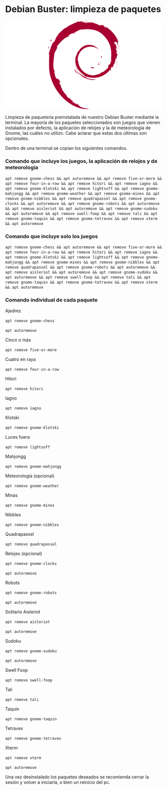# Debian Buster: limpieza de paquetes

![Debian](/debian-logo-1024x576.png)

Limpieza de paquetería preinstalada de nuestro Debian Buster mediante la terminal. La mayoría de los paquetes seleccionados son juegos que vienen instalados por defecto, la aplicación de relojes y la de meteorología de Gnome, las cuáles no utilizo. Cabe aclarar que estas dos últimas son opcionales.

Dentro de una terminal se copian los siguientes comandos.

### Comando que incluye los juegos, la aplicación de relojes y de meteorología  

```
apt remove gnome-chess && apt autoremove && apt remove five-or-more && apt remove four-in-a-row && apt remove hitori && apt remove iagno && apt remove gnome-klotski && apt remove lightsoff && apt remove gnome-mahjongg && apt remove gnome-weather && apt remove gnome-mines && apt remove gnome-nibbles && apt remove quadrapassel && apt remove gnome-clocks && apt autoremove && apt remove gnome-robots && apt autoremove && apt remove aisleriot && apt autoremove && apt remove gnome-sudoku && apt autoremove && apt remove swell-foop && apt remove tali && apt remove gnome-taquin && apt remove gnome-tetravex && apt remove xterm && apt autoremove
```

### Comando que incluye solo los juegos

```
apt remove gnome-chess && apt autoremove && apt remove five-or-more && apt remove four-in-a-row && apt remove hitori && apt remove iagno && apt remove gnome-klotski && apt remove lightsoff && apt remove gnome-mahjongg && apt remove gnome-mines && apt remove gnome-nibbles && apt remove quadrapassel && apt remove gnome-robots && apt autoremove && apt remove aisleriot && apt autoremove && apt remove gnome-sudoku && apt autoremove && apt remove swell-foop && apt remove tali && apt remove gnome-taquin && apt remove gnome-tetravex && apt remove xterm && apt autoremove
```

### Comando individual de cada paquete

Ajedrez

`apt remove gnome-chess`

`apt autoremove`

Cinco o más

`apt remove five-or-more`

Cuatro en raya

`apt remove four-in-a-row`

Hitori

`apt remove hitori`

Iagno

`apt remove iagno`

Klotski

`apt remove gnome-klotski`

Luces fuera

`apt remove lightsoff`

Mahjongg

`apt remove gnome-mahjongg`

Meteorología (opcional)

`apt remove gnome-weather`

Minas

`apt remove gnome-mines`

Nibbles

`apt remove gnome-nibbles`

Quadrapassel

`apt remove quadrapassel`

Relojes (opcional)

`apt remove gnome-clocks`

`apt autoremove`

Robots

`apt remove gnome-robots`

`apt autoremove`

Solitario Aisleriot

`apt remove aisleriot`

`apt autoremove`

Sudoku

`apt remove gnome-sudoku`

`apt autoremove`

Swell Foop

`apt remove swell-foop`

Tali

`apt remove tali`

Taquin

`apt remove gnome-taquin`

Tetravex

`apt remove gnome-tetravex`

Xterm

`apt remove xterm`

`apt autoremove`



Una vez desinstalado los paquetes deseados se recomienda cerrar la sesión y volver a iniciarla, o bien un reinicio del pc.


